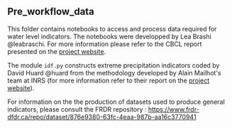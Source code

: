 ## Pre_workflow_data

This folder contains notebooks to access and process data required for water level indicators. The notebooks were developped by Lea Brashi @leabraschi. For more information please refer to the CBCL report presented on the [project website](https://www.ouranos.ca/fr/projets-publications/outils-analyses-risques-infrastructures).

The module `idf.py` constructs extreme precipitation indicators coded by David Huard @huard from the methodology developed by Alain Mailhot's team at INRS (for more information refer to their report on the  [project website](https://www.ouranos.ca/fr/projets-publications/outils-analyses-risques-infrastructures)).

For information on the the production of datasets used to produce general indicators, please consult the FRDR repository : https://www.frdr-dfdr.ca/repo/dataset/876e9380-63fc-4eaa-987b-aa16c3770941 